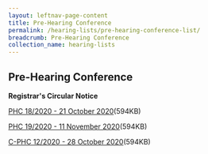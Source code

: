 ```yaml
---
layout: leftnav-page-content
title: Pre-Hearing Conference
permalink: /hearing-lists/pre-hearing-conference-list/
breadcrumb: Pre-Hearing Conference
collection_name: hearing-lists
---
```


Pre-Hearing Conference
---

**Registrar's Circular Notice**

[PHC 18/2020 - 21 October 2020](/files/Phc182020-21Oct2020.pdf)(594KB)

[PHC 19/2020 - 11 November 2020](/files/Phc192020-11Nov2020.pdf)(594KB)

[C-PHC 12/2020 - 28 October 2020](/files/C-Phc122020-28Oct2020.pdf)(594KB)


